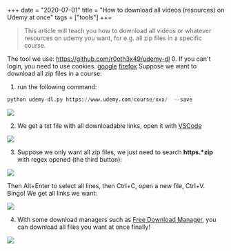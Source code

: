 +++ 
date = "2020-07-01"
title = "How to download all videos (resources) on Udemy at once"
tags = ["tools"]
+++

> This article will teach you how to download all videos or whatever resources on udemy you want, for e.g. all zip files in a specific course.

The tool we use: https://github.com/r0oth3x49/udemy-dl
0. If you can't login, you need to use cookies.
[google](https://github.com/r0oth3x49/udemy-dl/issues/389#issuecomment-492569372)
[firefox](https://github.com/r0oth3x49/udemy-dl/issues/389#issuecomment-491903900)
Suppose we want to download all zip files in a course:
1. run the following command:
```python
python udemy-dl.py https://www.udemy.com/course/xxx/  --save
```
![](https://i.imgur.com/F6uG3ER.png)

2. We get a txt file with all downloadable links, open it with [ VSCode ](https://code.visualstudio.com/)

![](https://i.imgur.com/xcExhIY.png)

3. Suppose we only want all zip files, we just need to search __https.*zip__ with regex opened (the third button):

![](https://i.imgur.com/WnGuTpY.png)

Then Alt+Enter to select all lines, then Ctrl+C, open a new file, Ctrl+V. Bingo! We get all links we want:

![](https://i.imgur.com/fa5I4Ce.png)

4. With some download managers such as [Free Download Manager](https://www.freedownloadmanager.org/), you can download all files you want at once finally!

![](https://i.imgur.com/iVoszbx.png)